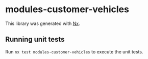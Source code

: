 # modules-customer-vehicles

This library was generated with [Nx](https://nx.dev).

## Running unit tests

Run `nx test modules-customer-vehicles` to execute the unit tests.
